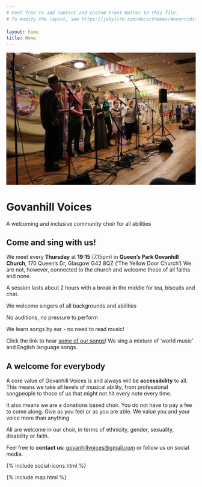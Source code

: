 ```yaml
---
# Feel free to add content and custom Front Matter to this file.
# To modify the layout, see https://jekyllrb.com/docs/themes/#overriding-theme-defaults

layout: home
title: Home
---
```


![The choir](/media/fc567699a856248e326d99bca4f71955.jpg)

# Govanhill Voices

A welcoming and inclusive community choir for all abilities

## Come and sing with us! 

We meet every **Thursday** at **19:15** (7.15pm) in **Queen’s Park Govanhill Church**, 170 Queen’s Dr, Glasgow G42 8QZ (‘The Yellow Door Church’) We are not, however, connected to the church and welcome those of all faiths and none.

A session lasts about 2 hours with a break in the middle for tea, biscuits and chat.

We welcome singers of all backgrounds and abilities

No auditions, no pressure to perform

We learn songs by ear - no need to read music!

Click the link to hear [some of our songs](/songs)! We sing a mixture of ‘world music’ and English language songs.

## A welcome for everybody

A core value of Govanhill Voices is and always will be **accessibility** to all. This means we take all levels of musical ability, from professional songpeople to those of us that might not hit every note every time.

It also means we are a donations based choir. You do not have to pay a fee to come along. Give as you feel or as you are able. We value you and your voice more than anything

All are welcome in our choir, in terms of ethnicity, gender, sexuality, disability or faith.

Feel free to **contact us**: [govanhillvoices@gmail.com](mailto:govanhillvoices@gmail.com) or follow us on social media.

{% include social-icons.html %}

{% include map.html %}
